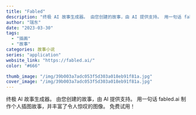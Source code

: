 ```yaml
---
title: "Fabled"
description: "终极 AI 故事生成器。 由您创建的故事，由 AI 提供支持。 用一句话 fabled.ai 制作个人插图故事，并丰富了"
author: "瑞东"
date: "2023-03-30"
tags:
  - "插画"
  - "故事"
categories: 故事小说
series: "application"
website_link: "https://fabled.ai/"
color: "#666"

thumb_image: "/img/39b003a7adc053f5d303a018eb91f81a.jpg"
cover_image: "/img/39b003a7adc053f5d303a018eb91f81a.jpg"
---
```


终极 AI 故事生成器。 由您创建的故事，由 AI 提供支持。 用一句话 fabled.ai 制作个人插图故事，并丰富了令人惊叹的图像。 免费试用！